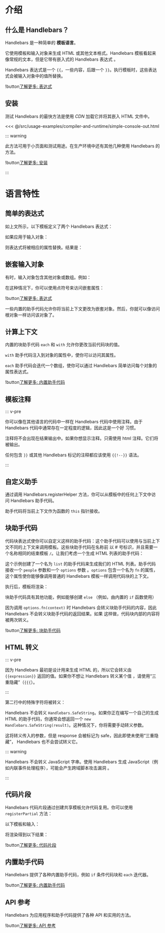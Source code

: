 # 介绍

## 什么是 Handlebars？

Handlebars 是一种简单的 **模板语言**。

它使用模板和输入对象来生成 HTML 或其他文本格式。Handlebars 模板看起来像常规的文本，但是它带有嵌入式的 Handlebars 表达式
。

<ExamplePart examplePage="/zh/examples/simple-expressions" show="template"/>

Handlebars 表达式是一个 `{{`，一些内容，后跟一个 `}}`。执行模板时，这些表达式会被输入对象中的值所替换。

!button[了解更多: 表达式](expressions.html)

## 安装

测试 Handlebars 的最快方法是使用 _CDN_ 加载它并将其嵌入 HTML 文件中。

<<< @/src/usage-examples/compiler-and-runtime/simple-console-out.html

::: warning

此方法可用于小页面和测试用途。在生产环境中还有其他几种使用 Handlebars 的方法。

!button[了解更多: 安装](../installation/index.md)

:::

# 语言特性

## 简单的表达式

如上文所示，以下模板定义了两个 Handlebars 表达式：

<ExamplePart examplePage="/zh/examples/simple-expressions" show="template"/>

如果应用于输入对象：

<ExamplePart examplePage="/zh/examples/simple-expressions" show="input"/>

则表达式将被相应的属性替换。结果是：

<ExamplePart examplePage="/zh/examples/simple-expressions" show="output"/>

## 嵌套输入对象

有时，输入对象包含其他对象或数组。例如：

<ExamplePart examplePage="/zh/examples/path-expressions-dot" show="input" />

在这种情况下，你可以使用点符号来访问嵌套属性：

<ExamplePart examplePage="/zh/examples/path-expressions-dot" show="template"/>

!button[了解更多: 表达式](./expressions.md)

一些内置的助手代码允许你将当前上下文更改为嵌套对象。然后，你就可以像访问根对象一样访问该对象了。

## 计算上下文

内置的块助手代码 `each` 和 `with` 允许你更改当前代码块的值。

`with` 助手代码注入到对象的属性中，使你可以访问其属性。

<Flex>
<ExamplePart examplePage="/zh/examples/builtin-helper-with-block" show="template"/>
<ExamplePart examplePage="/zh/examples/builtin-helper-with-block" show="input"/>
</Flex>

`each` 助手代码会迭代一个数组，使你可以通过 Handlebars 简单访问每个对象的属性表达式。

<Flex>
<ExamplePart examplePage="/zh/examples/builtin-helper-each-block" show="template"/>
<ExamplePart examplePage="/zh/examples/builtin-helper-each-block" show="input"/>
</Flex>

!button[了解更多: 内置助手代码](./builtin-helpers.md)

## 模板注释

::: v-pre

你可以像在其他语言的代码中一样在 Handlebars 代码中使用注释。由于 Handlebars 代码中通常存在一定程度的逻辑，因此这是一个好
习惯。

注释将不会出现在结果输出中。如果你想显示注释。只需使用 html 注释。它们将被输出。

任何包含 `}}` 或其他 Handlebars 标记的注释都应该使用 `{{!--}}` 语法。

:::

<ExamplePart examplePage="/zh/examples/comments" show="template"/>

## 自定义助手

通过调用 Handlebars.registerHelper 方法，你可以从模板中的任何上下文中访问 Handlebars 助手代码。

<Flex>
<ExamplePart examplePage="/zh/examples/helper-simple" show="template" />
<ExamplePart examplePage="/zh/examples/helper-simple" show="preparationScript" />
</Flex>

助手代码将当前上下文作为函数的 `this` 指针接收。

<Flex>
<ExamplePart examplePage="/zh/examples/helper-this-context" show="template" />
<ExamplePart examplePage="/zh/examples/helper-this-context" show="preparationScript" />
</Flex>

## 块助手代码

代码块表达式使你可以自定义这样的助手代码：这个助手代码可以使用与当前上下文不同的上下文来调用模板。这些块助手代码在名称前
以 # 号标识，并且需要一个名称相同的结束模板 `/`。让我们考虑一个生成 HTML 列表的助手代码：

<ExamplePart examplePage="/zh/examples/helper-block" show="preparationScript" />

这个示例创建了一个名为 `list` 的助手代码来生成我们的 HTML 列表。助手代码接收一个 `people` 参数和一个 `options` 参数
。`options` 包含一个名为 `fn` 的属性，这个属性使你能够像调用普通的 Handlebars 模板一样调用代码块的上下文。

执行后，模板将渲染：

<ExamplePart examplePage="/zh/examples/helper-block" show="output" />

块助手代码具有其他功能，例如能够创建 `else` （例如，由内置的 `if` 函数使用）

因为调用 `options.fn(context)` 时 Handlebars 会转义块助手代码的内容，因此 Handlebars 不会转义块助手代码的返回结果。如果
这样做，代码块内部的内容将被两次转义。

!button[了解更多: 块助手代码](block-helpers.html)

## HTML 转义

::: v-pre

因为 Handlebars 最初是设计用来生成 HTML 的，所以它会转义由 `{{expression}}` 返回的值。如果你不想让 Handlebars 转义某个值
，请使用“三重隐藏”（`{{{`）。

:::

<ExamplePart examplePage="/zh/examples/html-escaping" show="template" />

第二行中的特殊字符将被转义：

<ExamplePart examplePage="/zh/examples/html-escaping" show="output" />

Handlebars 不会转义 `Handlebars.SafeString`。如果你正在编写一个自己的生成 HTML 的助手代码，你通常会想返回一个
`new Handlebars.SafeString(result)`。这种情况下，你将需要手动转义参数。

<ExamplePart examplePage="/zh/examples/helper-safestring" show="preparationScript" />

这将转义传入的参数，但是 response 会被标记为 safe，因此即使未使用“三重隐藏”， Handlebars 也不会尝试转义它。

::: warning

Handlebars 不会转义 JavaScript 字串。使用 Handlebars 生成 JavaScript（例如内联事件处理程序），可能会产生跨域脚本攻击漏洞
。

:::

## 代码片段

Handlebars 代码片段通过创建共享模板允许代码复用。你可以使用 `registerPartial` 方法：

<ExamplePart examplePage="/zh/examples/partials-register" show="preparationScript" />

以下模板和输入：

<Flex>
<ExamplePart examplePage="/zh/examples/partials-register" show="template" />
<ExamplePart examplePage="/zh/examples/partials-register" show="input" />
</Flex>

将渲染得到以下结果：

<ExamplePart examplePage="/zh/examples/partials-register" show="output" />

!button[了解更多: 代码片段](partials.html)

## 内置助手代码

Handlebars 提供了各种内置助手代码，例如 `if` 条件代码块和 `each` 迭代器。

!button[了解更多: 内置助手代码](builtin-helpers.html)

## API 参考

Handlebars 为应用程序和助手代码提供了各种 API 和实用的方法。

!button[了解更多: API 参考](/api-reference/)
